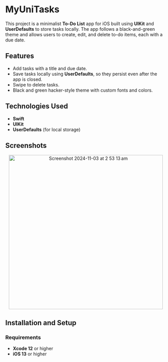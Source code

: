 # MyUniTasks

This project is a minimalist **To-Do List** app for iOS built using **UIKit** and **UserDefaults** to store tasks locally. The app follows a black-and-green theme and allows users to create, edit, and delete to-do items, each with a due date.

## Features
- Add tasks with a title and due date.
- Save tasks locally using **UserDefaults**, so they persist even after the app is closed.
- Swipe to delete tasks.
- Black and green hacker-style theme with custom fonts and colors.

## Technologies Used
- **Swift**
- **UIKit**
- **UserDefaults** (for local storage)

## Screenshots

<p align="center">
  <img width="482" alt="Screenshot 2024-11-03 at 2 53 13 am" src="https://github.com/user-attachments/assets/39c3f50d-db09-45a4-a205-199c52526a39">
</p>



## Installation and Setup

### Requirements
- **Xcode 12** or higher
- **iOS 13** or higher

